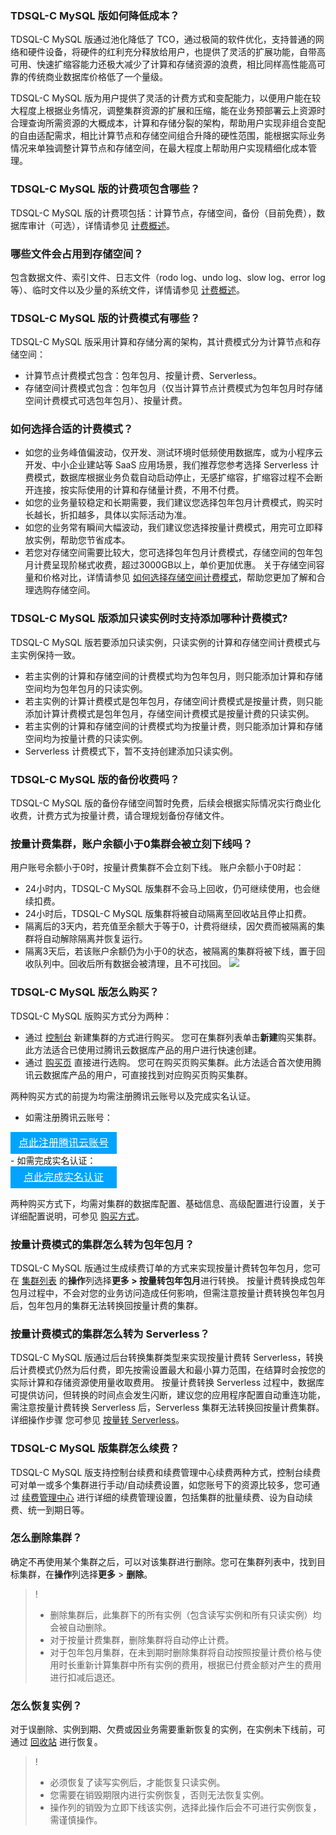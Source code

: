 ### TDSQL-C MySQL 版如何降低成本？
TDSQL-C MySQL 版通过池化降低了 TCO，通过极简的软件优化，支持普通的网络和硬件设备，将硬件的红利充分释放给用户，也提供了灵活的扩展功能，自带高可用、快速扩缩容能力还极大减少了计算和存储资源的浪费，相比同样高性能高可靠的传统商业数据库价格低了一个量级。

TDSQL-C MySQL 版为用户提供了灵活的计费方式和变配能力，以便用户能在较大程度上根据业务情况，调整集群资源的扩展和压缩，能在业务预部署云上资源时合理查询所需资源的大概成本，计算和存储分裂的架构，帮助用户实现非组合变配的自由适配需求，相比计算节点和存储空间组合升降的硬性范围，能根据实际业务情况来单独调整计算节点和存储空间，在最大程度上帮助用户实现精细化成本管理。

### TDSQL-C MySQL 版的计费项包含哪些？
TDSQL-C MySQL 版的计费项包括：计算节点，存储空间，备份（目前免费），数据库审计（可选），详情请参见 [计费概述](https://cloud.tencent.com/document/product/1003/30493)。

### 哪些文件会占用到存储空间？
包含数据文件、索引文件、日志文件（rodo log、undo log、slow log、error log 等）、临时文件以及少量的系统文件，详情请参见 [计费概述](https://cloud.tencent.com/document/product/1003/30493)。

### TDSQL-C MySQL 版的计费模式有哪些？
TDSQL-C MySQL 版采用计算和存储分离的架构，其计费模式分为计算节点和存储空间：
- 计算节点计费模式包含：包年包月、按量计费、Serverless。
- 存储空间计费模式包含：包年包月（仅当计算节点计费模式为包年包月时存储空间计费模式可选包年包月）、按量计费。

### 如何选择合适的计费模式？
- 如您的业务峰值偏波动，仅开发、测试环境时低频使用数据库，或为小程序云开发、中小企业建站等 SaaS 应用场景，我们推荐您参考选择 Serverless 计费模式，数据库根据业务负载自动启动停止，无感扩缩容，扩缩容过程不会断开连接，按实际使用的计算和存储量计费，不用不付费。
- 如您的业务量较稳定和长期需要，我们建议您选择包年包月计费模式，购买时长越长，折扣越多，具体以实际活动为准。
- 如您的业务常有瞬间大幅波动，我们建议您选择按量计费模式，用完可立即释放实例，帮助您节省成本。
- 若您对存储空间需要比较大，您可选择包年包月计费模式，存储空间的包年包月计费呈现阶梯式收费，超过3000GB以上，单价更加优惠。
关于存储空间容量和价格对比，详情请参见 [如何选择存储空间计费模式](https://cloud.tencent.com/document/product/1003/73010)，帮助您更加了解和合理选购存储空间。

### TDSQL-C MySQL 版添加只读实例时支持添加哪种计费模式?
TDSQL-C MySQL 版若要添加只读实例，只读实例的计算和存储空间计费模式与主实例保持一致。
- 若主实例的计算和存储空间的计费模式均为包年包月，则只能添加计算和存储空间均为包年包月的只读实例。
- 若主实例的计算计费模式是包年包月，存储空间计费模式是按量计费，则只能添加计算计费模式是包年包月，存储空间计费模式是按量计费的只读实例。
- 若主实例的计算和存储空间的计费模式均为按量计费，则只能添加计算和存储空间均为按量计费的只读实例。
- Serverless 计费模式下，暂不支持创建添加只读实例。

### TDSQL-C MySQL 版的备份收费吗？
TDSQL-C MySQL 版的备份存储空间暂时免费，后续会根据实际情况实行商业化收费，计费方式为按量计费，请合理规划备份存储文件。

### 按量计费集群，账户余额小于0集群会被立刻下线吗？
用户账号余额小于0时，按量计费集群不会立刻下线。
账户余额小于0时起：
- 24小时内，TDSQL-C MySQL 版集群不会马上回收，仍可继续使用，也会继续扣费。
- 24小时后，TDSQL-C MySQL 版集群将被自动隔离至回收站且停止扣费。
- 隔离后的3天内，若充值至余额大于等于0，计费将继续，因欠费而被隔离的集群将自动解除隔离并恢复运行。
- 隔离3天后，若该账户余额仍为小于0的状态，被隔离的集群将被下线，置于回收队列中。回收后所有数据会被清理，且不可找回。
![](https://main.qcloudimg.com/raw/39f5b12874df23bd57452c86d8e19399.jpg)

### TDSQL-C MySQL 版怎么购买？
TDSQL-C MySQL 版购买方式分为两种：
- 通过 [控制台](https://console.cloud.tencent.com/cynosdb) 新建集群的方式进行购买。
您可在集群列表单击**新建**购买集群。此方法适合已使用过腾讯云数据库产品的用户进行快速创建。
- 通过 [购买页](https://buy.cloud.tencent.com/cynosdb?regionId=1#/)  直接进行选购。
您可在购买页购买集群。此方法适合首次使用腾讯云数据库产品的用户，可直接找到对应购买页购买集群。

两种购买方式的前提为均需注册腾讯云账号以及完成实名认证。
- 如需注册腾讯云账号：
<div style="background-color:#00A4FF; width: 170px; height: 35px; line-height:35px; text-align:center;"><a href="https://cloud.tencent.com/register?s_url=https%3A%2F%2Fcloud.tencent.com%2F" target="_blank"  style="color: white; font-size:16px;" hotrep="document.guide.3128.btn1">点此注册腾讯云账号</a></div>
- 如需完成实名认证：
<div style="background-color:#00A4FF; width: 170px; height: 35px; line-height:35px; text-align:center;"><a href="https://console.cloud.tencent.com/developer" target="_blank"  style="color: white; font-size:16px;"  hotrep="document.guide.3128.btn2">点此完成实名认证</a></div>

两种购买方式下，均需对集群的数据库配置、基础信息、高级配置进行设置，关于详细配置说明，可参见 [购买方式](https://cloud.tencent.com/document/product/1003/63010)。

### 按量计费模式的集群怎么转为包年包月？
TDSQL-C MySQL 版通过生成续费订单的方式来实现按量计费转包年包月，您可在 [集群列表](https://console.cloud.tencent.com/cynosdb) 的**操作**列选择**更多 > 按量转包年包月**进行转换。
按量计费转换成包年包月过程中，不会对您的业务访问造成任何影响，但需注意按量计费转换包年包月后，包年包月的集群无法转换回按量计费的集群。

### 按量计费模式的集群怎么转为 Serverless？
TDSQL-C MySQL 版通过后台转换集群类型来实现按量计费转 Serverless，转换后计费模式仍然为后付费，即先按需设置最大和最小算力范围，在结算时会按您的实际计算和存储资源使用量收取费用。
按量计费转换 Serverless 过程中，数据库可提供访问，但转换的时间点会发生闪断，建议您的应用程序配置自动重连功能，需注意按量计费转换 Serverless 后，Serverless 集群无法转换回按量计费集群。详细操作步骤 您可参见 [按量转 Serverless](https://cloud.tencent.com/document/product/1003/51556)。

### TDSQL-C MySQL 版集群怎么续费？
TDSQL-C MySQL 版支持控制台续费和续费管理中心续费两种方式，控制台续费可对单一或多个集群进行手动/自动续费设置，如您账号下的资源比较多，您可通过 [续费管理中心](https://console.cloud.tencent.com/account/renewal) 进行详细的续费管理设置，包括集群的批量续费、设为自动续费、统一到期日等。

### 怎么删除集群？
确定不再使用某个集群之后，可以对该集群进行删除。您可在集群列表中，找到目标集群，在**操作**列选择**更多** > **删除**。
>!  
>- 删除集群后，此集群下的所有实例（包含读写实例和所有只读实例）均会被自动删除。
>- 对于按量计费集群，删除集群将自动停止计费。
>- 对于包年包月集群，在未到期时删除集群将自动按照按量计费价格与使用时长重新计算集群中所有实例的费用，根据已付费金额对产生的费用进行扣减后退还。

### 怎么恢复实例？
对于误删除、实例到期、欠费或因业务需要重新恢复的实例，在实例未下线前，可通过 [回收站](https://console.cloud.tencent.com/cynosdb/mysql/recycle) 进行恢复。

>!
> - 必须恢复了读写实例后，才能恢复只读实例。
> - 您需要在销毁期限内进行实例恢复，否则无法恢复实例。
> - 操作列的销毁为立即下线该实例，选择此操作后会不可进行实例恢复，需谨慎操作。

